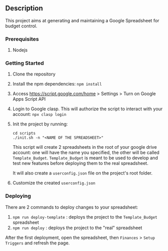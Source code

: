 ## Description

This project aims at generating and maintaining a Google Spreadsheet for budget control.

### Prerequisites

1. Nodejs

### Getting Started

1. Clone the repository
1. Install the npm dependencies: `npm install`
1. Access https://script.google.com/home > Settings > Turn on Google Apps Script API
1. Login to Google clasp. This will authorize the script to interact with your account: `npx clasp login`
1. Init the project by running:

   ```
   cd scripts
   ./init.sh -n "<NAME OF THE SPREADSHEET>"
   ```

   This script will create 2 spreadsheets in the root of your google drive account: one will have the name you specified, the other will be called `Template_Budget`. `Template_Budget` is meant to be used to develop and test new features before deploying them to the real spreadsheet.

   It will also create a `userconfig.json` file on the project's root folder.

1. Customize the created `userconfig.json`

### Deploying

There are 2 commands to deploy changes to your spreadsheet:

1. `npm run deploy-template` : deploys the project to the `Template_Budget` spreadsheet
1. `npm run deploy` : deploys the project to the "real" spreadsheet

After the first deployment, open the spreadsheet, then `Finances` > `Setup Triggers` and refresh the page.
